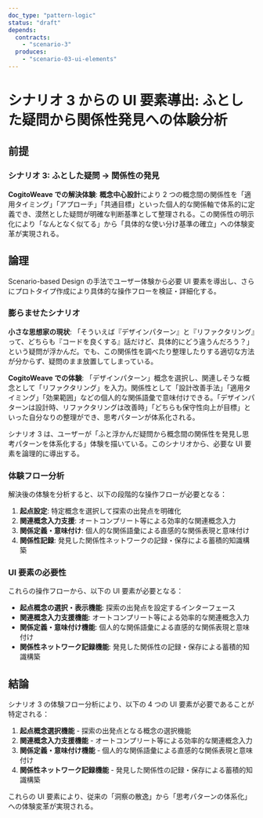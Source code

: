 ```yaml
---
doc_type: "pattern-logic"
status: "draft"
depends:
  contracts:
    - "scenario-3"
  produces:
    - "scenario-03-ui-elements"
---
```


# シナリオ 3 からの UI 要素導出: ふとした疑問から関係性発見への体験分析

## 前提

### シナリオ 3: ふとした疑問 → 関係性の発見

<!-- PREMISE_BEGIN: scenario-3 -->

**CogitoWeave での解決体験**: **概念中心設計**により 2 つの概念間の関係性を「適用タイミング」「アプローチ」「共通目標」といった個人的な関係軸で体系的に定義でき、漠然とした疑問が明確な判断基準として整理される。この関係性の明示化により「なんとなく似てる」から「具体的な使い分け基準の確立」への体験変革が実現される。

<!-- PREMISE_END: scenario-3 -->

## 論理

Scenario-based Design の手法でユーザー体験から必要 UI 要素を導出し、さらにプロトタイプ作成により具体的な操作フローを検証・詳細化する。

### 膨らませたシナリオ

**小さな思想家の現状**: 「そういえば『デザインパターン』と『リファクタリング』って、どちらも『コードを良くする』話だけど、具体的にどう違うんだろう？」という疑問が浮かんだ。でも、この関係性を調べたり整理したりする適切な方法が分からず、疑問のまま放置してしまっている。

**CogitoWeave での体験**: 「デザインパターン」概念を選択し、関連しそうな概念として「リファクタリング」を入力。関係性として「設計改善手法」「適用タイミング」「効果範囲」などの個人的な関係語彙で意味付けできる。「デザインパターンは設計時、リファクタリングは改善時」「どちらも保守性向上が目標」といった自分なりの整理ができ、思考パターンが体系化される。

シナリオ 3 は、ユーザーが「ふと浮かんだ疑問から概念間の関係性を発見し思考パターンを体系化する」体験を描いている。このシナリオから、必要な UI 要素を論理的に導出する。

### 体験フロー分析

解決後の体験を分析すると、以下の段階的な操作フローが必要となる：

1. **起点設定**: 特定概念を選択して探索の出発点を明確化
2. **関連概念入力支援**: オートコンプリート等による効率的な関連概念入力
3. **関係定義・意味付け**: 個人的な関係語彙による直感的な関係表現と意味付け
4. **関係性記録**: 発見した関係性ネットワークの記録・保存による蓄積的知識構築

### UI 要素の必要性

これらの操作フローから、以下の UI 要素が必要となる：

- **起点概念の選択・表示機能**: 探索の出発点を設定するインターフェース
- **関連概念入力支援機能**: オートコンプリート等による効率的な関連概念入力
- **関係定義・意味付け機能**: 個人的な関係語彙による直感的な関係表現と意味付け
- **関係性ネットワーク記録機能**: 発見した関係性の記録・保存による蓄積的知識構築

## 結論

シナリオ 3 の体験フロー分析により、以下の 4 つの UI 要素が必要であることが特定される：

<!-- FOUNDATION_BEGIN: scenario-03-ui-elements -->

1. **起点概念選択機能** - 探索の出発点となる概念の選択機能
2. **関連概念入力支援機能** - オートコンプリート等による効率的な関連概念入力
3. **関係定義・意味付け機能** - 個人的な関係語彙による直感的な関係表現と意味付け
4. **関係性ネットワーク記録機能** - 発見した関係性の記録・保存による蓄積的知識構築

<!-- FOUNDATION_END: scenario-03-ui-elements -->

これらの UI 要素により、従来の「洞察の散逸」から「思考パターンの体系化」への体験変革が実現される。
